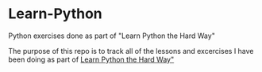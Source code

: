 # Learn-Python
Python exercises done as part of "Learn Python the Hard Way"

The purpose of this repo is to track all of the lessons and excercises I have been doing as part of [Learn Python the Hard Way"](http://learnpythonthehardway.org/)

